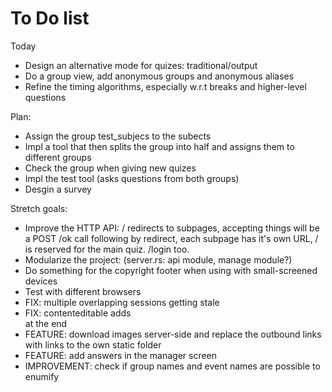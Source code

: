 # To Do list

Today
- Design an alternative mode for quizes: traditional/output
- Do a group view, add anonymous groups and anonymous aliases
- Refine the timing algorithms, especially w.r.t breaks and higher-level questions


Plan:
- Assign the group test_subjecs to the subects
- Impl a tool that then splits the group into half and assigns them to different groups
- Check the group when giving new quizes
- Impl the test tool (asks questions from both groups)
- Desgin a survey


Stretch goals:
- Improve the HTTP API: / redirects to subpages, accepting things will be a POST /ok call following by redirect, each subpage has it's own URL, / is reserved for the main quiz. /login too. 
- Modularize the project: (server.rs: api module, manage module?)
- Do something for the copyright footer when using with small-screened devices
- Test with different browsers
- FIX: multiple overlapping sessions getting stale
- FIX: contenteditable adds <br> at the end
- FEATURE: download images server-side and replace the outbound links with links to the own static folder
- FEATURE: add answers in the manager screen
- IMPROVEMENT: check if group names and event names are possible to enumify
